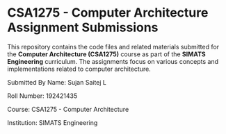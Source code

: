 # CSA1275 - Computer Architecture Assignment Submissions

This repository contains the code files and related materials submitted for the **Computer Architecture (CSA1275)** course as part of the **SIMATS Engineering** curriculum. The assignments focus on various concepts and implementations related to computer architecture.

Submitted By
Name: Sujan Saitej L

Roll Number: 192421435

Course: CSA1275 - Computer Architecture

Institution: SIMATS Engineering

